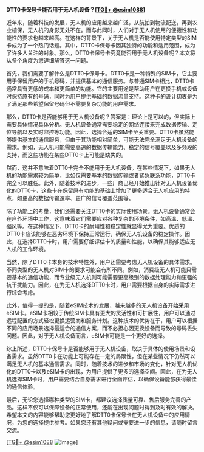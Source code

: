 **DTT0卡保号卡能否用于无人机设备？[[TG💪+ @esim1088](https://t.me/s/esim1088)]**

近年来，随着科技的发展，无人机的应用越来越广泛，从航拍到物流配送，再到农业植保，无人机的身影无处不在。而与此同时，人们对于无人机使用的便捷性和功能性的要求也越来越高。在这样的背景下，关于无人机是否能使用特定类型的SIM卡成为了一个热门话题。其中，DTT0卡保号卡因其独特的功能和适用范围，成为了许多人关注的对象。那么，DTT0卡保号卡究竟能否用于无人机设备呢？本文将从多个角度为您详细解答这一问题。

首先，我们需要了解什么是DTT0卡保号卡。DTT0卡是一种特殊的SIM卡，它主要用于保留用户的手机号码，并提供基本的通信服务。与普通SIM卡相比，DTT0卡通常具有更低的成本和更简单的功能。它的主要用途是帮助用户在更换手机或设备时保持原有的号码，同时为用户提供基础的数据流量支持。这种卡的设计初衷是为了满足那些希望保留号码但不需要复杂功能的用户需求。

那么，DTT0卡是否能够用于无人机设备呢？答案是：理论上是可以的，但实际上需要具体情况具体分析。无人机设备通常需要稳定的网络连接来完成数据传输、定位导航以及实时监控等功能。因此，选择合适的SIM卡至关重要。DTT0卡虽然能够提供基本的通信服务，但由于其功能相对简单，可能无法完全满足无人机设备的需求。例如，无人机可能需要高速的数据传输能力、稳定的信号覆盖以及多频段的支持，而这些功能在某些DTT0卡上可能是缺失的。

然而，这并不意味着DTT0卡完全不能用于无人机设备。在某些情况下，如果无人机的功能需求较为简单，比如仅需要基本的数据传输或者紧急联系功能，DTT0卡完全可以胜任。此外，随着技术的进步，一些厂商已经开始推出针对无人机设备优化的DTT0卡，这些卡在保留原有功能的基础上增加了更多适合无人机应用的特点，如更高的数据传输速率、更广的信号覆盖范围等。

除了功能上的考量，我们还需要关注DTT0卡的实际使用场景。无人机设备通常会在户外环境中工作，这意味着它们需要应对各种复杂的环境条件，如高温、低温、强风等。在这种情况下，DTT0卡的耐用性和稳定性就显得尤为重要。优质的DTT0卡应该能够在恶劣环境下保持正常运行，确保无人机设备的稳定操作。因此，在选择DTT0卡时，用户需要仔细评估卡的质量和性能，以确保其能够适应无人机的工作环境。

当然，除了DTT0卡本身的技术特性外，用户还需要考虑无人机设备的具体需求。不同类型的无人机对SIM卡的要求可能会有所不同。例如，消费级无人机可能只需要基本的通信功能，而专业级无人机则可能需要更高级别的数据处理能力和更强的抗干扰能力。因此，在为无人机选择DTT0卡时，用户需要根据自身的实际需求进行综合考虑。

此外，值得一提的是，随着eSIM技术的发展，越来越多的无人机设备开始采用eSIM卡。eSIM卡相较于传统SIM卡具有更大的灵活性和可扩展性，用户可以通过远程配置的方式轻松更换运营商和服务计划。这种技术的优势在于，用户可以根据不同的应用场景选择最适合的通信方案，而不必担心因更换设备而导致的号码丢失问题。因此，对于无人机设备而言，eSIM卡可能是一个更好的选择。

综上所述，DTT0卡保号卡是否能够用于无人机设备，取决于具体的使用场景和设备需求。虽然DTT0卡在功能上可能存在一定的局限性，但在某些情况下仍然可以满足无人机的基本通信需求。同时，随着技术的进步和市场的变化，针对无人机优化的DTT0卡以及eSIM卡的出现，为用户提供了更多的选择空间。因此，在为无人机选择SIM卡时，用户需要结合自身需求进行全面评估，以确保设备能够获得最佳的通信体验。

最后，无论您选择哪种类型的SIM卡，都建议选择质量可靠、售后服务完善的产品。这样不仅可以保障设备的正常使用，还能在出现问题时得到及时有效的解决。希望本文的内容能够帮助您更好地了解DTT0卡保号卡在无人机设备中的应用情况，为您的选择提供参考。如果您还有其他疑问或需要进一步的信息，请随时留言交流。

[[TG💪+ @esim1088](https://t.me/s/esim1088) ![Image](https://i.postimg.cc/4NQfJmqS/Snipaste-2025-05-13-00-14-12.png)]